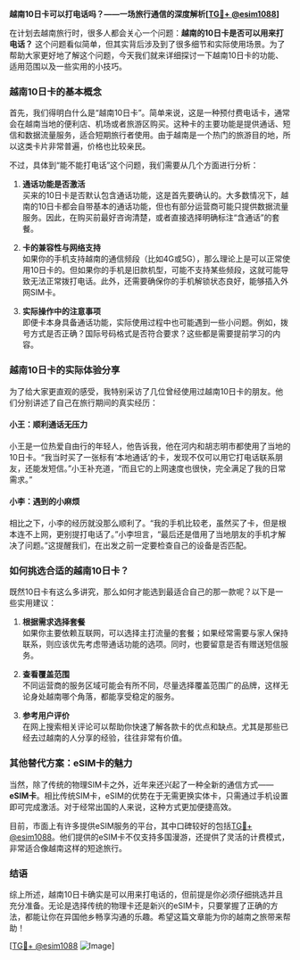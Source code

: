 **越南10日卡可以打电话吗？——一场旅行通信的深度解析[[TG💪+ @esim1088](https://t.me/s/esim1088)]**

在计划去越南旅行时，很多人都会关心一个问题：**越南的10日卡是否可以用来打电话？** 这个问题看似简单，但其实背后涉及到了很多细节和实际使用场景。为了帮助大家更好地了解这个问题，今天我们就来详细探讨一下越南10日卡的功能、适用范围以及一些实用的小技巧。

### 越南10日卡的基本概念

首先，我们得明白什么是“越南10日卡”。简单来说，这是一种预付费电话卡，通常会在越南当地的便利店、机场或者旅游区购买。这种卡的主要功能是提供通话、短信和数据流量服务，适合短期旅行者使用。由于越南是一个热门的旅游目的地，所以这类卡片非常普遍，价格也比较亲民。

不过，具体到“能不能打电话”这个问题，我们需要从几个方面进行分析：

1. **通话功能是否激活**  
   买来的10日卡是否默认包含通话功能，这是首先要确认的。大多数情况下，越南的10日卡都会自带基本的通话功能，但也有部分运营商可能只提供数据流量服务。因此，在购买前最好咨询清楚，或者直接选择明确标注“含通话”的套餐。

2. **卡的兼容性与网络支持**  
   如果你的手机支持越南的通信频段（比如4G或5G），那么理论上是可以正常使用10日卡的。但如果你的手机是旧款机型，可能不支持某些频段，这就可能导致无法正常拨打电话。此外，还需要确保你的手机解锁状态良好，能够插入外网SIM卡。

3. **实际操作中的注意事项**  
   即便卡本身具备通话功能，实际使用过程中也可能遇到一些小问题。例如，拨号方式是否正确？国际号码格式是否符合要求？这些都是需要提前学习的内容。

### 越南10日卡的实际体验分享

为了给大家更直观的感受，我特别采访了几位曾经使用过越南10日卡的朋友。他们分别讲述了自己在旅行期间的真实经历：

#### 小王：顺利通话无压力
小王是一位热爱自由行的年轻人，他告诉我，他在河内和胡志明市都使用了当地的10日卡。“我当时买了一张标有‘本地通话’的卡，发现不仅可以用它打电话联系朋友，还能发短信。”小王补充道，“而且它的上网速度也很快，完全满足了我的日常需求。”

#### 小李：遇到的小麻烦
相比之下，小李的经历就没那么顺利了。“我的手机比较老，虽然买了卡，但是根本连不上网，更别提打电话了。”小李坦言，“最后还是借用了当地朋友的手机才解决了问题。”这提醒我们，在出发之前一定要检查自己的设备是否匹配。

### 如何挑选合适的越南10日卡？

既然10日卡有这么多讲究，那么如何才能选到最适合自己的那一款呢？以下是一些实用建议：

1. **根据需求选择套餐**  
   如果你主要依赖互联网，可以选择主打流量的套餐；如果经常需要与家人保持联系，则应该优先考虑带通话功能的选项。同时，也要留意是否有赠送短信服务。

2. **查看覆盖范围**  
   不同运营商的服务区域可能会有所不同，尽量选择覆盖范围广的品牌，这样无论身处越南哪个角落，都能享受稳定的服务。

3. **参考用户评价**  
   在网上搜索相关评论可以帮助你快速了解各款卡的优点和缺点。尤其是那些已经去过越南的人分享的经验，往往非常有价值。

### 其他替代方案：eSIM卡的魅力

当然，除了传统的物理SIM卡之外，近年来还兴起了一种全新的通信方式——**eSIM卡**。相比传统SIM卡，eSIM的优势在于无需更换实体卡，只需通过手机设置即可完成激活。对于经常出国的人来说，这种方式更加便捷高效。

目前，市面上有许多提供eSIM服务的平台，其中口碑较好的包括[TG💪+ @esim1088](https://t.me/s/esim1088)。他们提供的eSIM卡不仅支持多国漫游，还提供了灵活的计费模式，非常适合像越南这样的短途旅行。

### 结语

综上所述，越南10日卡确实是可以用来打电话的，但前提是你必须仔细挑选并且充分准备。无论是选择传统的物理卡还是新兴的eSIM卡，只要掌握了正确的方法，都能让你在异国他乡畅享沟通的乐趣。希望这篇文章能为你的越南之旅带来帮助！

[[TG💪+ @esim1088](https://t.me/s/esim1088) ![Image](https://i.postimg.cc/4NQfJmqS/Snipaste-2025-05-13-00-14-12.png)]